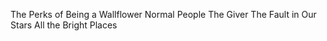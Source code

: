 The Perks of Being a Wallflower
Normal People
The Giver
The Fault in Our Stars
All the Bright Places